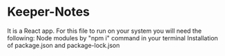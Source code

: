 # Keeper-Notes
It is a React app. For this file to run on your system you will need the following:
Node modules by "npm i" command in your terminal
Installation of package.json and package-lock.json
